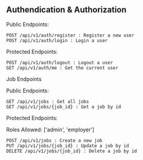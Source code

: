 ## Authendication & Authorization


Public Endpoints:

    POST /api/v1/auth/register : Register a new user
    POST /api/v1/auth/login : Login a user

Protected Endpoints:

    POST /api/v1/auth/logout : Logout a user
    GET /api/v1/auth/me : Get the current user

Job Endpoints

Public Endpoints:

    GET /api/v1/jobs : Get all jobs
    GET /api/v1/jobs/{job_id} : Get a job by id

Protected Endpoints:

Roles Allowed: ['admin', 'employer']

    POST /api/v1/jobs : Create a new job
    PUT /api/v1/jobs/{job_id} : Update a job by id
    DELETE /api/v1/jobs/{job_id} : Delete a job by id
